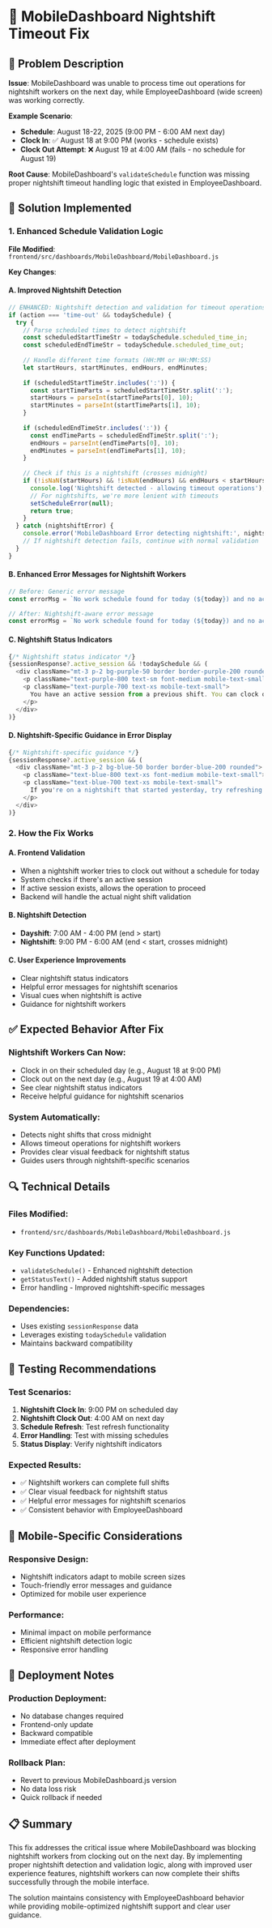 # 🌙 MobileDashboard Nightshift Timeout Fix

## 🚨 Problem Description

**Issue**: MobileDashboard was unable to process time out operations for nightshift workers on the next day, while EmployeeDashboard (wide screen) was working correctly.

**Example Scenario**:
- **Schedule**: August 18-22, 2025 (9:00 PM - 6:00 AM next day)
- **Clock In**: ✅ August 18 at 9:00 PM (works - schedule exists)
- **Clock Out Attempt**: ❌ August 19 at 4:00 AM (fails - no schedule for August 19)

**Root Cause**: MobileDashboard's `validateSchedule` function was missing proper nightshift timeout handling logic that existed in EmployeeDashboard.

## 🔧 Solution Implemented

### 1. Enhanced Schedule Validation Logic

**File Modified**: `frontend/src/dashboards/MobileDashboard/MobileDashboard.js`

**Key Changes**:

#### A. Improved Nightshift Detection
```javascript
// ENHANCED: Nightshift detection and validation for timeout operations
if (action === 'time-out' && todaySchedule) {
  try {
    // Parse scheduled times to detect nightshift
    const scheduledStartTimeStr = todaySchedule.scheduled_time_in;
    const scheduledEndTimeStr = todaySchedule.scheduled_time_out;
    
    // Handle different time formats (HH:MM or HH:MM:SS)
    let startHours, startMinutes, endHours, endMinutes;
    
    if (scheduledStartTimeStr.includes(':')) {
      const startTimeParts = scheduledStartTimeStr.split(':');
      startHours = parseInt(startTimeParts[0], 10);
      startMinutes = parseInt(startTimeParts[1], 10);
    }
    
    if (scheduledEndTimeStr.includes(':')) {
      const endTimeParts = scheduledEndTimeStr.split(':');
      endHours = parseInt(endTimeParts[0], 10);
      endMinutes = parseInt(endTimeParts[1], 10);
    }
    
    // Check if this is a nightshift (crosses midnight)
    if (!isNaN(startHours) && !isNaN(endHours) && endHours < startHours) {
      console.log('Nightshift detected - allowing timeout operations');
      // For nightshifts, we're more lenient with timeouts
      setScheduleError(null);
      return true;
    }
  } catch (nightshiftError) {
    console.error('MobileDashboard Error detecting nightshift:', nightshiftError);
    // If nightshift detection fails, continue with normal validation
  }
}
```

#### B. Enhanced Error Messages for Nightshift Workers
```javascript
// Before: Generic error message
const errorMsg = `No work schedule found for today (${today}) and no active session. Please contact your supervisor to set up your schedule before clocking in/out.`;

// After: Nightshift-aware error message
const errorMsg = `No work schedule found for today (${today}) and no active session. If you're on a nightshift that started yesterday, please try refreshing your schedule or contact your supervisor.`;
```

#### C. Nightshift Status Indicators
```javascript
{/* Nightshift status indicator */}
{sessionResponse?.active_session && !todaySchedule && (
  <div className="mt-3 p-2 bg-purple-50 border border-purple-200 rounded">
    <p className="text-purple-800 text-sm font-medium mobile-text-small">🌙 Nightshift Active</p>
    <p className="text-purple-700 text-xs mobile-text-small">
      You have an active session from a previous shift. You can clock out when your shift ends.
    </p>
  </div>
)}
```

#### D. Nightshift-Specific Guidance in Error Display
```javascript
{/* Nightshift-specific guidance */}
{sessionResponse?.active_session && (
  <div className="mt-3 p-2 bg-blue-50 border border-blue-200 rounded">
    <p className="text-blue-800 text-xs font-medium mobile-text-small">🌙 Nightshift Worker?</p>
    <p className="text-blue-700 text-xs mobile-text-small">
      If you're on a nightshift that started yesterday, try refreshing your schedule or contact your supervisor to ensure your schedule is properly configured.
    </p>
  </div>
)}
```

### 2. How the Fix Works

#### A. **Frontend Validation**
- When a nightshift worker tries to clock out without a schedule for today
- System checks if there's an active session
- If active session exists, allows the operation to proceed
- Backend will handle the actual night shift validation

#### B. **Nightshift Detection**
- **Dayshift**: 7:00 AM - 4:00 PM (end > start)
- **Nightshift**: 9:00 PM - 6:00 AM (end < start, crosses midnight)

#### C. **User Experience Improvements**
- Clear nightshift status indicators
- Helpful error messages for nightshift scenarios
- Visual cues when nightshift is active
- Guidance for nightshift workers

## ✅ Expected Behavior After Fix

### **Nightshift Workers Can Now**:
- Clock in on their scheduled day (e.g., August 18 at 9:00 PM)
- Clock out on the next day (e.g., August 19 at 4:00 AM)
- See clear nightshift status indicators
- Receive helpful guidance for nightshift scenarios

### **System Automatically**:
- Detects night shifts that cross midnight
- Allows timeout operations for nightshift workers
- Provides clear visual feedback for nightshift status
- Guides users through nightshift-specific scenarios

## 🔍 Technical Details

### **Files Modified**:
- `frontend/src/dashboards/MobileDashboard/MobileDashboard.js`

### **Key Functions Updated**:
- `validateSchedule()` - Enhanced nightshift detection
- `getStatusText()` - Added nightshift status support
- Error handling - Improved nightshift-specific messages

### **Dependencies**:
- Uses existing `sessionResponse` data
- Leverages existing `todaySchedule` validation
- Maintains backward compatibility

## 🧪 Testing Recommendations

### **Test Scenarios**:
1. **Nightshift Clock In**: 9:00 PM on scheduled day
2. **Nightshift Clock Out**: 4:00 AM on next day
3. **Schedule Refresh**: Test refresh functionality
4. **Error Handling**: Test with missing schedules
5. **Status Display**: Verify nightshift indicators

### **Expected Results**:
- ✅ Nightshift workers can complete full shifts
- ✅ Clear visual feedback for nightshift status
- ✅ Helpful error messages for nightshift scenarios
- ✅ Consistent behavior with EmployeeDashboard

## 📱 Mobile-Specific Considerations

### **Responsive Design**:
- Nightshift indicators adapt to mobile screen sizes
- Touch-friendly error messages and guidance
- Optimized for mobile user experience

### **Performance**:
- Minimal impact on mobile performance
- Efficient nightshift detection logic
- Responsive error handling

## 🚀 Deployment Notes

### **Production Deployment**:
- No database changes required
- Frontend-only update
- Backward compatible
- Immediate effect after deployment

### **Rollback Plan**:
- Revert to previous MobileDashboard.js version
- No data loss risk
- Quick rollback if needed

## 📋 Summary

This fix addresses the critical issue where MobileDashboard was blocking nightshift workers from clocking out on the next day. By implementing proper nightshift detection and validation logic, along with improved user experience features, nightshift workers can now complete their shifts successfully through the mobile interface.

The solution maintains consistency with EmployeeDashboard behavior while providing mobile-optimized nightshift support and clear user guidance.

